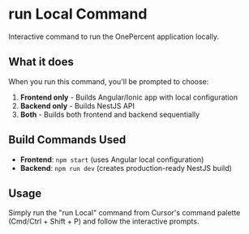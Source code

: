 # run Local Command

Interactive command to run the OnePercent application locally.

## What it does

When you run this command, you'll be prompted to choose:
1. **Frontend only** - Builds Angular/Ionic app with local configuration
2. **Backend only** - Builds NestJS API
3. **Both** - Builds both frontend and backend sequentially

## Build Commands Used

- **Frontend**: `npm start` (uses Angular local configuration)
- **Backend**: `npm run dev` (creates production-ready NestJS build)


## Usage

Simply run the "run Local" command from Cursor's command palette (Cmd/Ctrl + Shift + P) and follow the interactive prompts.

